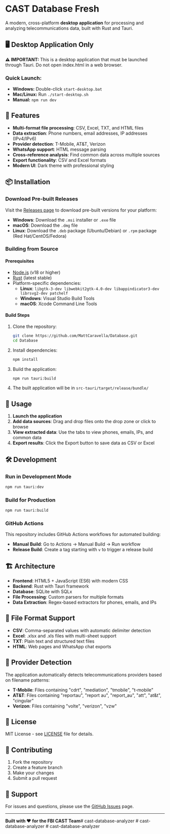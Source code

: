 # CAST Database Fresh

A modern, cross-platform **desktop application** for processing and analyzing telecommunications data, built with Rust and Tauri.

## 🖥️ Desktop Application Only

**⚠️ IMPORTANT:** This is a desktop application that must be launched through Tauri. Do not open index.html in a web browser.

### Quick Launch:
- **Windows:** Double-click `start-desktop.bat`
- **Mac/Linux:** Run `./start-desktop.sh`  
- **Manual:** `npm run dev`

## 🚀 Features

- **Multi-format file processing**: CSV, Excel, TXT, and HTML files
- **Data extraction**: Phone numbers, email addresses, IP addresses (IPv4/IPv6)
- **Provider detection**: T-Mobile, AT&T, Verizon
- **WhatsApp support**: HTML message parsing
- **Cross-reference analysis**: Find common data across multiple sources
- **Export functionality**: CSV and Excel formats
- **Modern UI**: Dark theme with professional styling

## 📦 Installation

### Download Pre-built Releases

Visit the [Releases page](../../releases) to download pre-built versions for your platform:

- **Windows**: Download the `.msi` installer or `.exe` file
- **macOS**: Download the `.dmg` file
- **Linux**: Download the `.deb` package (Ubuntu/Debian) or `.rpm` package (Red Hat/CentOS/Fedora)

### Building from Source

#### Prerequisites

- [Node.js](https://nodejs.org/) (v18 or higher)
- [Rust](https://rustup.rs/) (latest stable)
- Platform-specific dependencies:
  - **Linux**: `libgtk-3-dev libwebkit2gtk-4.0-dev libappindicator3-dev librsvg2-dev patchelf`
  - **Windows**: Visual Studio Build Tools
  - **macOS**: Xcode Command Line Tools

#### Build Steps

1. Clone the repository:
   ```bash
   git clone https://github.com/MattCaravella/Database.git
   cd Database
   ```

2. Install dependencies:
   ```bash
   npm install
   ```

3. Build the application:
   ```bash
   npm run tauri:build
   ```

4. The built application will be in `src-tauri/target/release/bundle/`

## 🎯 Usage

1. **Launch the application**
2. **Add data sources**: Drag and drop files onto the drop zone or click to browse
3. **View extracted data**: Use the tabs to view phones, emails, IPs, and common data
4. **Export results**: Click the Export button to save data as CSV or Excel

## 🛠️ Development

### Run in Development Mode

```bash
npm run tauri:dev
```

### Build for Production

```bash
npm run tauri:build
```

### GitHub Actions

This repository includes GitHub Actions workflows for automated building:

- **Manual Build**: Go to Actions → Manual Build → Run workflow
- **Release Build**: Create a tag starting with `v` to trigger a release build

## 🏗️ Architecture

- **Frontend**: HTML5 + JavaScript (ES6) with modern CSS
- **Backend**: Rust with Tauri framework
- **Database**: SQLite with SQLx
- **File Processing**: Custom parsers for multiple formats
- **Data Extraction**: Regex-based extractors for phones, emails, and IPs

## 📁 File Format Support

- **CSV**: Comma-separated values with automatic delimiter detection
- **Excel**: .xlsx and .xls files with multi-sheet support
- **TXT**: Plain text and structured text files
- **HTML**: Web pages and WhatsApp chat exports

## 📡 Provider Detection

The application automatically detects telecommunications providers based on filename patterns:

- **T-Mobile**: Files containing "cdrt", "mediation", "tmobile", "t-mobile"
- **AT&T**: Files containing "reportau", "report au", "report_au", "att", "at&t", "cingular"
- **Verizon**: Files containing "volte", "verizon", "vzw"

## 📄 License

MIT License - see [LICENSE](LICENSE) file for details.

## 🤝 Contributing

1. Fork the repository
2. Create a feature branch
3. Make your changes
4. Submit a pull request

## 💬 Support

For issues and questions, please use the [GitHub Issues](../../issues) page.

---

**Built with ❤️ for the FBI CAST Team**#   c a s t - d a t a b a s e - a n a l y z e r  
 #   c a s t - d a t a b a s e - a n a l y z e r  
 #   c a s t - d a t a b a s e - a n a l y z e r  
 